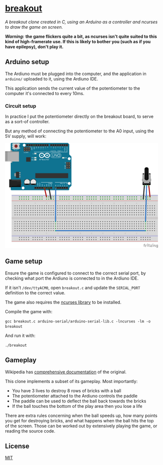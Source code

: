 # [breakout](https://github.com/LeoMcA/breakout)

*A breakout clone created in C, using an Arduino as a controller and ncurses to draw the game on screen.*

***Warning:*** **the game flickers quite a bit, as ncurses isn't quite suited to this kind of high-framerate use. If this is likely to bother you (such as if you have epilepsy), don't play it.**

## Arduino setup

The Ardiuno must be plugged into the computer, and the application in `arduino/` uploaded to it, using the Ardiuno IDE.

This application sends the current value of the potentiometer to the computer it's connected to every 10ms.

### Circuit setup

In practice I put the potentiometer directly on the breakout board, to serve as a sort-of controller.

But any method of connecting the potentiometer to the A0 input, using the 5V supply, will work:

![Circuit Diagram](https://raw.githubusercontent.com/LeoMcA/breakout/master/docs/circuit%20diagram.png)

## Game setup

Ensure the game is configured to connect to the correct serial port, by checking what port the Ardiuno is connected to in the Ardiuno IDE.

If it isn't `/dev/ttyACM0`, open `breakout.c` and update the `SERIAL_PORT` definition to the correct value.

The game also requires the [ncurses library][1] to be installed.

Compile the game with:

`gcc breakout.c arduino-serial/arduino-serial-lib.c -lncurses -lm -o breakout`

And run it with:

`./breakout`

## Gameplay

Wikipedia has [comprehensive documentation][2] of the original.

This clone implements a subset of its gameplay. Most importantly:
* You have 3 lives to destroy 8 rows of bricks with a ball
* The potentiometer attached to the Ardiuno controls the paddle
* The paddle can be used to deflect the ball back towards the bricks
* If the ball touches the bottom of the play area then you lose a life

There are extra rules concerning when the ball speeds up, how many points you get for destroying bricks, and what happens when the ball hits the top of the screen. Those can be worked out by extensively playing the game, or reading the source code.

## License

[MIT](https://github.com/LeoMcA/breakout/blob/master/LICENSE)

[1]: https://www.gnu.org/software/ncurses/ncurses.html
[2]: https://en.wikipedia.org/wiki/Breakout_(video_game)#Gameplay
